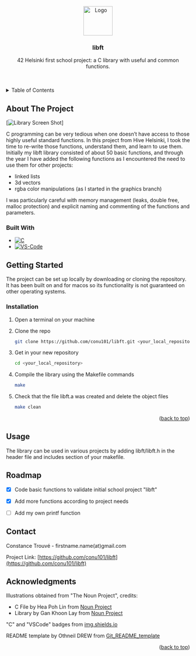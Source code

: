 <a name="readme-top"></a>

<!-- PROJECT LOGO -->
<br />
<div align="center">
  <a href="https://github.com/conu101/libft">
    <img src="images/logo.png" alt="Logo" width="80" height="80">
  </a>

  <h3 align="center">libft</h3>

  <p align="center">
    42 Helsinki first school project: a C library with useful and common functions.
    <br />
    <br />
    <br />
  </p>
</div>



<!-- TABLE OF CONTENTS -->
<details>
  <summary>Table of Contents</summary>
  <ol>
    <li>
      <a href="#about-the-project">About The Project</a>
      <ul>
        <li><a href="#built-with">Built With</a></li>
      </ul>
    </li>
    <li>
      <a href="#getting-started">Getting Started</a>
      <ul>
        <li><a href="#installation">Installation</a></li>
      </ul>
    </li>
    <li><a href="#usage">Usage</a></li>
    <li><a href="#roadmap">Roadmap</a></li>
    <li><a href="#contact">Contact</a></li>
    <li><a href="#acknowledgments">Acknowledgments</a></li>
  </ol>
</details>



<!-- ABOUT THE PROJECT -->
## About The Project

[![Library Screen Shot][product-screenshot]]

C programming can be very tedious when one doesn’t have access to those highly useful standard functions. In this project from Hive Helsinki, I took the time to re-write those functions, understand them, and learn to use them. 
Initially my libft library consisted of about 50 basic functions, and through the year I have added the following functions as I encountered the need to use them for other projects:

* linked lists
* 3d vectors
* rgba color manipulations (as I started in the graphics branch)

I was particularly careful with memory management (leaks, double free, malloc protection) and explicit naming and commenting of the functions and parameters.




### Built With

* [![C][C.js]][C-url]
* [![VS-Code][VS-Code.js]][VSCode-url]





<!-- GETTING STARTED -->
## Getting Started

The project can be set up locally by downloading or cloning the repository. It has been built on and for macos so its functionality is not guaranteed on other operating systems.

### Installation

1. Open a terminal on your machine

2. Clone the repo
   ```sh
   git clone https://github.com/conu101/libft.git <your_local_repository>
   ```
3. Get in your new repository
   ```sh
   cd <your_local_repository>
   ```
4. Compile the library using the Makefile commands
   ```sh
   make
   ```
5. Check that the file libft.a was created and delete the object files
   ```sh
   make clean
   ```

<p align="right">(<a href="#readme-top">back to top</a>)</p>



<!-- USAGE EXAMPLES -->
## Usage

The library can be used in various projects by adding libft/libft.h in the header file and includes section of your makefile.




<!-- ROADMAP -->
## Roadmap

- [x] Code basic functions to validate initial school project "libft"
- [x] Add more functions according to project needs
- [ ] Add my own printf function



<!-- CONTACT -->
## Contact

Constance Trouvé - firstname.name(at)gmail.com

Project Link: [https://github.com/conu101/libft](https://github.com/conu101/libft)




<!-- ACKNOWLEDGMENTS -->
## Acknowledgments

Illustrations obtained from "The Noun Project", credits:
* C File by Hea Poh Lin from <a href="https://thenounproject.com/browse/icons/term/c-file/" target="_blank" title="C File Icons">Noun Project</a>
* Library by Gan Khoon Lay from <a href="https://thenounproject.com/browse/icons/term/library/" target="_blank" title="Library Icons">Noun Project</a>

"C" and "VSCode" badges from <a href="https://img.shields.io" target="_blank" title="badges">img.shields.io</a>

README template by Othneil DREW from <a href=https://github.com/othneildrew/Best-README-Template target="_blank" title="git">Git_README_template</a>

<p align="right">(<a href="#readme-top">back to top</a>)</p>



<!-- MARKDOWN LINKS & IMAGES -->
<!-- https://www.markdownguide.org/basic-syntax/#reference-style-links -->
[contributors-shield]: https://img.shields.io/github/contributors/othneildrew/Best-README-Template.svg?style=for-the-badge
[contributors-url]: https://github.com/othneildrew/Best-README-Template/graphs/contributors
[forks-shield]: https://img.shields.io/github/forks/othneildrew/Best-README-Template.svg?style=for-the-badge
[forks-url]: https://github.com/othneildrew/Best-README-Template/network/members
[stars-shield]: https://img.shields.io/github/stars/othneildrew/Best-README-Template.svg?style=for-the-badge
[stars-url]: https://github.com/othneildrew/Best-README-Template/stargazers
[issues-shield]: https://img.shields.io/github/issues/othneildrew/Best-README-Template.svg?style=for-the-badge
[issues-url]: https://github.com/othneildrew/Best-README-Template/issues
[license-shield]: https://img.shields.io/github/license/othneildrew/Best-README-Template.svg?style=for-the-badge
[license-url]: https://github.com/othneildrew/Best-README-Template/blob/master/LICENSE.txt
[linkedin-shield]: https://img.shields.io/badge/-LinkedIn-black.svg?style=for-the-badge&logo=linkedin&colorB=555
[linkedin-url]: https://linkedin.com/in/othneildrew
[product-screenshot]: images/screenshot.png
[C.js]: https://img.shields.io/badge/C--programming-C-blue
[C-url]: https://www.w3schools.com/c/c_intro.php
[VS-Code.js]: https://img.shields.io/badge/Visual%20Studio%20Code-VSC-blue
[VSCode-url]: https://code.visualstudio.com/
